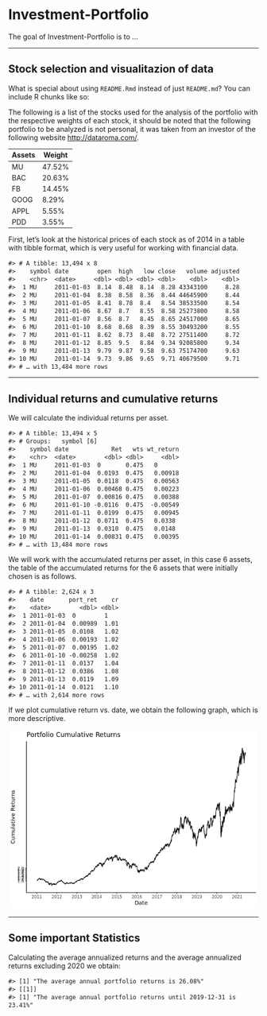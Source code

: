 
<!-- README.md is generated from README.Rmd. Please edit that file -->

# Investment-Portfolio

<!-- badges: start -->
<!-- badges: end -->

The goal of Investment-Portfolio is to …

------------------------------------------------------------------------

## Stock selection and visualitazion of data

What is special about using `README.Rmd` instead of just `README.md`?
You can include R chunks like so:

The following is a list of the stocks used for the analysis of the
portfolio with the respective weights of each stock, it should be noted
that the following portfolio to be analyzed is not personal, it was
taken from an investor of the following website <http://dataroma.com/>.

| **Assets** | **Weight** |
|------------|------------|
| MU         | 47.52%     |
| BAC        | 20.63%     |
| FB         | 14.45%     |
| GOOG       | 8.29%      |
| APPL       | 5.55%      |
| PDD        | 3.55%      |

First, let’s look at the historical prices of each stock as of 2014 in a
table with tibble format, which is very useful for working with
financial data.

    #> # A tibble: 13,494 x 8
    #>    symbol date        open  high   low close   volume adjusted
    #>    <chr>  <date>     <dbl> <dbl> <dbl> <dbl>    <dbl>    <dbl>
    #>  1 MU     2011-01-03  8.14  8.48  8.14  8.28 43343100     8.28
    #>  2 MU     2011-01-04  8.38  8.58  8.36  8.44 44645900     8.44
    #>  3 MU     2011-01-05  8.41  8.78  8.4   8.54 38533500     8.54
    #>  4 MU     2011-01-06  8.67  8.7   8.55  8.58 25273800     8.58
    #>  5 MU     2011-01-07  8.56  8.7   8.45  8.65 24517000     8.65
    #>  6 MU     2011-01-10  8.68  8.68  8.39  8.55 30493200     8.55
    #>  7 MU     2011-01-11  8.62  8.73  8.48  8.72 27511400     8.72
    #>  8 MU     2011-01-12  8.85  9.5   8.84  9.34 92085800     9.34
    #>  9 MU     2011-01-13  9.79  9.87  9.58  9.63 75174700     9.63
    #> 10 MU     2011-01-14  9.73  9.86  9.65  9.71 40679500     9.71
    #> # … with 13,484 more rows

------------------------------------------------------------------------

## Individual returns and cumulative returns

We will calculate the individual returns per asset.

    #> # A tibble: 13,494 x 5
    #> # Groups:   symbol [6]
    #>    symbol date            Ret   wts wt_return
    #>    <chr>  <date>        <dbl> <dbl>     <dbl>
    #>  1 MU     2011-01-03  0       0.475   0      
    #>  2 MU     2011-01-04  0.0193  0.475   0.00918
    #>  3 MU     2011-01-05  0.0118  0.475   0.00563
    #>  4 MU     2011-01-06  0.00468 0.475   0.00223
    #>  5 MU     2011-01-07  0.00816 0.475   0.00388
    #>  6 MU     2011-01-10 -0.0116  0.475  -0.00549
    #>  7 MU     2011-01-11  0.0199  0.475   0.00945
    #>  8 MU     2011-01-12  0.0711  0.475   0.0338 
    #>  9 MU     2011-01-13  0.0310  0.475   0.0148 
    #> 10 MU     2011-01-14  0.00831 0.475   0.00395
    #> # … with 13,484 more rows

We will work with the accumulated returns per asset, in this case 6
assets, the table of the accumulated returns for the 6 assets that were
initially chosen is as follows.

    #> # A tibble: 2,624 x 3
    #>    date       port_ret    cr
    #>    <date>        <dbl> <dbl>
    #>  1 2011-01-03  0        1   
    #>  2 2011-01-04  0.00989  1.01
    #>  3 2011-01-05  0.0108   1.02
    #>  4 2011-01-06  0.00193  1.02
    #>  5 2011-01-07  0.00195  1.02
    #>  6 2011-01-10 -0.00258  1.02
    #>  7 2011-01-11  0.0137   1.04
    #>  8 2011-01-12  0.0386   1.08
    #>  9 2011-01-13  0.0119   1.09
    #> 10 2011-01-14  0.0121   1.10
    #> # … with 2,614 more rows

If we plot cumulative return vs. date, we obtain the following graph,
which is more descriptive.

![](README_files/figure-gfm/unnamed-chunk-6-1.png)<!-- -->

------------------------------------------------------------------------

## Some important Statistics

Calculating the average annualized returns and the average annualized
returns excluding 2020 we obtain:

    #> [1] "The average annual portfolio returns is 26.08%"
    #> [[1]]
    #> [1] "The average annual portfolio returns until 2019-12-31 is 23.41%"
